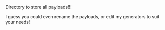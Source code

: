 Directory to store all payloads!!!

I guess you could even rename the payloads, or edit my generators to suit your needs!